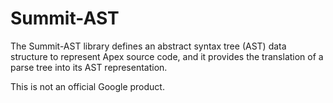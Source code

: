 # Summit-AST

The Summit-AST library defines an abstract syntax tree (AST) data structure
to represent Apex source code, and it provides the translation of a parse tree
into its AST representation. 

This is not an official Google product.
